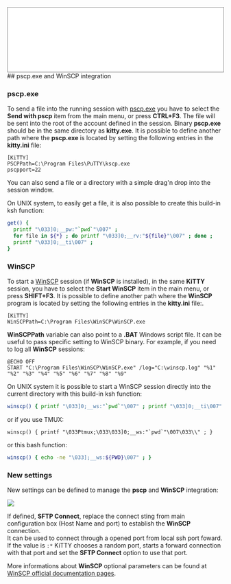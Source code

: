 <div style="text-align: center;"><iframe src="gad.html" frameborder="0" scrolling="no" style="border: 1px solid gray; padding: 0; overflow:hidden; scrolling: no; top:0; left: 0; width: 100%;" onload="this.style.height=(this.contentWindow.document.body.scrollHeight+5)+'px';"></iframe></div>
## pscp.exe and WinSCP integration

### pscp.exe

To send a file into the running session with [pscp.exe](http://www.chiark.greenend.org.uk/~sgtatham/putty/download.html "PSCP from original PuTTY website") you have to select the **Send with pscp** item from the main menu, or press **CTRL+F3**. The file will be sent into the root of the account defined in the session. Binary **pscp.exe** should be in the same directory as **kitty.exe**. It is possible to define another path where the **pscp.exe** is located by setting the following entries in the **kitty.ini** file:

    [KiTTY]
    PSCPPath=C:\Program Files\PuTTY\kscp.exe
    pscpport=22

You can also send a file or a directory with a simple drag'n drop into the session window.

On UNIX system, to easily get a file, it is also possible to create this build-in ksh function:
```bash
get() {
  printf "\033]0;__pw:"`pwd`"\007" ;
  for file in ${*} ; do printf "\033]0;__rv:"${file}"\007" ; done ;
  printf "\033]0;__ti\007" ;
}
```

### WinSCP

To start a [WinSCP](http://www.winscp.net "WinSCP website") session (if **WinSCP** is installed), in the same **KiTTY** session, you have to select the **Start WinSCP** item in the main menu, or press **SHIFT+F3**. It is possible to define another path where the **WinSCP** program is located by setting the following entries in the **kitty.ini** file:.

    [KiTTY]
    WinSCPPath=C:\Program Files\WinSCP\WinSCP.exe

**WinSCPPath** variable can also point to a **.BAT** Windows script file. It can be useful to pass specific setting to WinSCP binary. For example, if you need to log all **WinSCP** sessions: 

    @ECHO OFF
    START "C:\Program Files\WinSCP\WinSCP.exe" /log="C:\winscp.log" "%1" "%2" "%3" "%4" "%5" "%6" "%7" "%8" "%9"

On UNIX system it is possible to start a WinSCP session directly into the current directory with this build-in ksh function:
```bash
winscp() { printf "\033]0;__ws:"`pwd`"\007" ; printf "\033]0;__ti\007" ; }
```
or if you use TMUX:
```
winscp() { printf "\033Ptmux;\033\033]0;__ws:"`pwd`"\007\033\\" ; }
```
or this bash function:
```bash
winscp() { echo -ne "\033];__ws:${PWD}\007" ; }
``` 

### New settings

New settings can be defined to manage the **pscp** and **WinSCP** integration:

![](../img/config_winscp_integration.jpg)

If defined, **SFTP Connect**, replace the connect sting from main configuration box (Host Name and port) to establish the **WinSCP** connection.  
It can be used to connect through a opened port from local ssh port foward. If the value is `:*` KiTTY chooses a random port, starts a forward connection with that port and set the **SFTP Connect** option to use that port.

More informations about **WinSCP** optional parameters can be found at [WinSCP official documentation pages](https://winscp.net/eng/docs/commandline).
